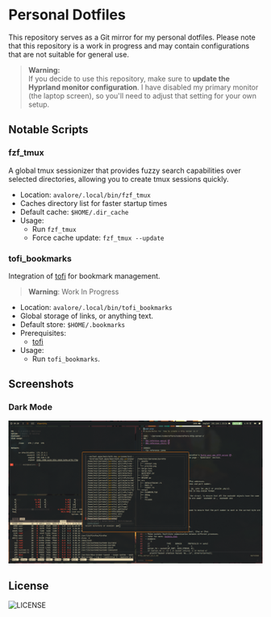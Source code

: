 # Personal Dotfiles

This repository serves as a Git mirror for my personal dotfiles. Please note that this repository is a work in progress and may contain configurations that are not suitable for general use.

> **Warning:**  
> If you decide to use this repository, make sure to **update the Hyprland monitor configuration**. I have disabled my primary monitor (the laptop screen), so you'll need to adjust that setting for your own setup.


## Notable Scripts

### fzf_tmux

A global tmux sessionizer that provides fuzzy search capabilities over selected directories, allowing you to create tmux sessions quickly.

- Location: `avalore/.local/bin/fzf_tmux`
- Caches directory list for faster startup times
- Default cache: `$HOME/.dir_cache`
- Usage:
    - Run `fzf_tmux`
    - Force cache update: `fzf_tmux --update`


### tofi_bookmarks

Integration of [tofi](https://github.com/philj56/tofi) for bookmark management.
  
> **Warning**:
> Work In Progress

- Location: `avalore/.local/bin/tofi_bookmarks`
- Global storage of links, or anything text.
- Default store: `$HOME/.bookmarks`
- Prerequisites:
    - [tofi](https://github.com/philj56/tofi)
- Usage:
    - Run `tofi_bookmarks`.


## Screenshots

### Dark Mode
![screenshot](./assets/ss.png)

## License

![LICENSE](./LICENSE)
